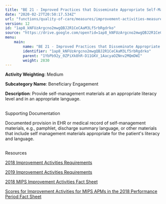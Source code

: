 ```yaml
---
title: "BE 21 - Improved Practices that Disseminate Appropriate Self-Management Materials"
date: "2020-02-27T20:50:17.534Z"
url: "functions/quality-of-care/measures/improvement-activities-measures/2018-improvement-activities/be-21-improved-practices-that-disseminate-appropriate-self-management-materials.html"
version: 12
id: "1ap8_kNFUzArgcno2mwgQBJ2R1CeCAaM3Lf5rbRgdrko"
source: "https://drive.google.com/open?id=1ap8_kNFUzArgcno2mwgQBJ2R1CeCAaM3Lf5rbRgdrko"
menu:
    main:
        name: "BE 21 - Improved Practices that Disseminate Appropriate Self-Management Materials"
        identifier: "1ap8_kNFUzArgcno2mwgQBJ2R1CeCAaM3Lf5rbRgdrko"
        parent: "1YbPb92y_0ZPiXk8hR-D11GKV_1AacyaOZNnv2MQmDWI"
        weight: 2830
---
```









**Activity Weighting**: Medium

**Subcategory Name**: Beneficiary Engagement

**Description**: Provide self-management materials at an appropriate literacy level and in an appropriate language.







## 

Supporting Documentation

Documented provision in EHR or medical record of self-management materials, e.g., pamphlet, discharge summary language, or other materials that include self management materials appropriate for the patient's literacy and language.







## 

Resources

[2018 Improvement Activities Requirements](https://qpp.cms.gov/mips/improvement-activities?py=2018)

[2019 Improvement Activities Requirements](https://qpp.cms.gov/mips/improvement-activities?py=2019)

[2018 MIPS Improvement Activities Fact Sheet](https://qpp.cms.gov/resource/2018%20MIPS%20Improvement%20Activities%20Fact%20Sheet)

[Scores for Improvement Activities for MIPS APMs in the 2018 Performance Period Fact Sheet](https://qpp.cms.gov/resource/2018%20MIPS%20APMs%20improvement%20Activities%20scores%20fact%20sheet)

